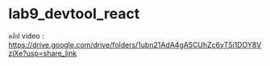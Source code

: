 # lab9_devtool_react
คลิป video : https://drive.google.com/drive/folders/1ubn21AdA4gA5CUhZc6vT5i1DOY8VzjXe?usp=share_link
